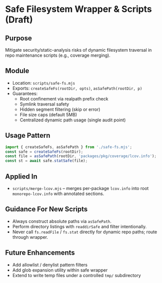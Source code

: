 # Safe Filesystem Wrapper & Scripts (Draft)

## Purpose

Mitigate security/static-analysis risks of dynamic filesystem traversal in repo maintenance scripts (e.g., coverage merging).

## Module

- Location: `scripts/safe-fs.mjs`
- Exports: `createSafeFs(rootDir, opts)`, `asSafePath(rootDir, p)`
- Guarantees:
  - Root confinement via realpath prefix check
  - Symlink traversal safety
  - Hidden segment filtering (skip or error)
  - File size caps (default 5MB)
  - Centralized dynamic path usage (single audit point)

## Usage Pattern

```js
import { createSafeFs, asSafePath } from './safe-fs.mjs';
const safe = createSafeFs(rootDir);
const file = asSafePath(rootDir, 'packages/pkg/coverage/lcov.info');
const st = await safe.statSafe(file);
```

## Applied In

- `scripts/merge-lcov.mjs` – merges per-package `lcov.info` into root `monorepo-lcov.info` with annotated sections.

## Guidance For New Scripts

- Always construct absolute paths via `asSafePath`.
- Perform directory listings with `readdirSafe` and filter intentionally.
- Never call `fs.readFile` / `fs.stat` directly for dynamic repo paths; route through wrapper.

## Future Enhancements

- Add allowlist / denylist pattern filters
- Add glob expansion utility within safe wrapper
- Extend to write temp files under a controlled `tmp/` subdirectory
